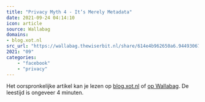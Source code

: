 ```yaml
---
title: "Privacy Myth 4 - It’s Merely Metadata"
date: 2021-09-24 04:14:10
icon: article
source: Wallabag
domains:
- blog.xot.nl
src_url: "https://wallabag.thewiserbit.nl/share/614e4b962650a6.94493067"
2021: "09"
categories:
    - "facebook"
    - "privacy"
---
```

Het oorspronkelijke artikel kan je lezen op [blog.xot.nl](https://blog.xot.nl/2021/09/23/privacy-myth-4-it-s-merely-metadata/index.html) of [op Wallabag](https://wallabag.thewiserbit.nl/share/614e4b962650a6.94493067). De leestijd is ongeveer 4 minuten.